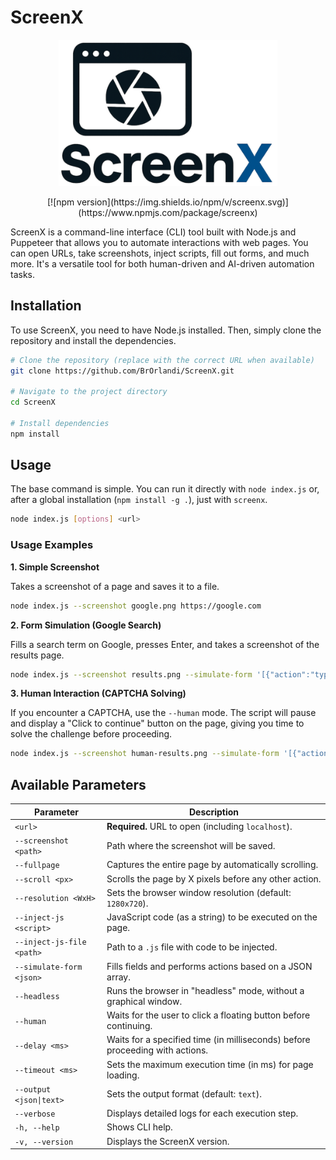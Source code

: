 # ScreenX

<div align="center">
<img src="logo.png" alt="ScreenX Logo" width="350"/>
<p></p>
[![npm version](https://img.shields.io/npm/v/screenx.svg)](https://www.npmjs.com/package/screenx)
</div>

ScreenX is a command-line interface (CLI) tool built with Node.js and Puppeteer that allows you to automate interactions with web pages. You can open URLs, take screenshots, inject scripts, fill out forms, and much more. It's a versatile tool for both human-driven and AI-driven automation tasks.

## Installation

To use ScreenX, you need to have Node.js installed. Then, simply clone the repository and install the dependencies.

```bash
# Clone the repository (replace with the correct URL when available)
git clone https://github.com/BrOrlandi/ScreenX.git

# Navigate to the project directory
cd ScreenX

# Install dependencies
npm install
```

## Usage

The base command is simple. You can run it directly with `node index.js` or, after a global installation (`npm install -g .`), just with `screenx`.

```bash
node index.js [options] <url>
```

### Usage Examples

**1. Simple Screenshot**

Takes a screenshot of a page and saves it to a file.

```bash
node index.js --screenshot google.png https://google.com
```

**2. Form Simulation (Google Search)**

Fills a search term on Google, presses Enter, and takes a screenshot of the results page.

```bash
node index.js --screenshot results.png --simulate-form '[{"action":"type", "selector":"textarea[name=q]", "value":"Artificial Intelligence"}, {"action":"press", "key":"Enter"}]' https://www.google.com
```

**3. Human Interaction (CAPTCHA Solving)**

If you encounter a CAPTCHA, use the `--human` mode. The script will pause and display a "Click to continue" button on the page, giving you time to solve the challenge before proceeding.

```bash
node index.js --screenshot human-results.png --simulate-form '[{"action":"type", "selector":"textarea[name=q]", "value":"Artificial Intelligence"}, {"action":"press", "key":"Enter"}]' --human https://www.google.com
```

## Available Parameters

| Parameter                 | Description                                                                  |
| ------------------------- | ---------------------------------------------------------------------------- |
| `<url>`                   | **Required.** URL to open (including `localhost`).                           |
| `--screenshot <path>`     | Path where the screenshot will be saved.                                     |
| `--fullpage`              | Captures the entire page by automatically scrolling.                         |
| `--scroll <px>`           | Scrolls the page by X pixels before any other action.                        |
| `--resolution <WxH>`      | Sets the browser window resolution (default: `1280x720`).                    |
| `--inject-js <script>`    | JavaScript code (as a string) to be executed on the page.                    |
| `--inject-js-file <path>` | Path to a `.js` file with code to be injected.                               |
| `--simulate-form <json>`  | Fills fields and performs actions based on a JSON array.                     |
| `--headless`              | Runs the browser in "headless" mode, without a graphical window.             |
| `--human`                 | Waits for the user to click a floating button before continuing.             |
| `--delay <ms>`            | Waits for a specified time (in milliseconds) before proceeding with actions. |
| `--timeout <ms>`          | Sets the maximum execution time (in ms) for page loading.                    |
| `--output <json\|text>`   | Sets the output format (default: `text`).                                    |
| `--verbose`               | Displays detailed logs for each execution step.                              |
| `-h, --help`              | Shows CLI help.                                                              |
| `-v, --version`           | Displays the ScreenX version.                                                |
